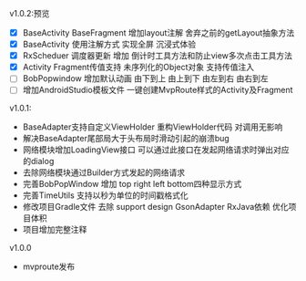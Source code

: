 v1.0.2:预览

- [x] BaseActivity BaseFragment 增加layout注解  舍弃之前的getLayout抽象方法
- [x] BaseActivity  使用注解方式 实现全屏  沉浸式体验
- [x] RxScheduer 调度器更新  增加 倒计时工具方法和防止view多次点击工具方法
- [x] Activity Fragment传值支持 未序列化的Object对象  支持传值注入
- [ ] BobPopwindow 增加默认动画  由下到上 由上到下 由左到右 由右到左
- [ ] 增加AndroidStudio模板文件 一键创建MvpRoute样式的Activity及Fragment

v1.0.1:

- BaseAdapter支持自定义ViewHolder 重构ViewHolder代码  对调用无影响
- 解决BaseAdapter尾部局大于头布局时滑动引起的崩溃bug
- 网络模块增加LoadingView接口 可以通过此接口在发起网络请求时弹出对应的dialog
- 去除网络模块通过Builder方式发起的网络请求
- 完善BobPopWindow  增加 top right left bottom四种显示方式
- 完善TimeUtils  支持以秒为单位的时间戳格式化
- 修改项目Gradle文件  去除 support design GsonAdapter RxJava依赖 优化项目体积
- 项目增加完整注释

v1.0.0
- mvproute发布
